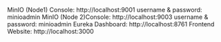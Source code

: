 
MinIO (Node1) Console: http://localhost:9001 username & password: minioadmin
MinIO (Node 2)Console: http://localhost:9003 username & password: minioadmin
Eureka Dashboard: http://localhost:8761
Frontend Website: http://localhost:3000 